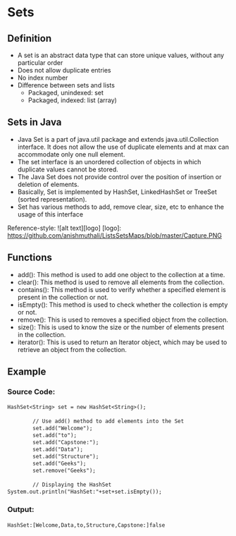 # Sets
## Definition
- A set is an abstract data type that can store unique values, without any particular order
- Does not allow duplicate entries
- No index number
- Difference between sets and lists
  - Packaged, unindexed: set
  - Packaged, indexed: list (array)

## Sets in Java
- Java Set is a part of java.util package and extends java.util.Collection interface. It does not allow the use of duplicate elements and at max can accommodate only one null element.
- The set interface is an unordered collection of objects in which duplicate values cannot be stored.
- The Java Set does not provide control over the position of insertion or deletion of elements.
- Basically, Set is implemented by HashSet, LinkedHashSet or TreeSet (sorted representation).
- Set has various methods to add, remove clear, size, etc to enhance the usage of this interface


Reference-style: 
![alt text][logo]
[logo]: https://github.com/anishmuthali/ListsSetsMaps/blob/master/Capture.PNG
## Functions
- add(): This method is used to add one object to the collection at a time.
- clear(): This method is used to remove all elements from the collection.
- contains(): This method is used to verify whether a specified element is present in the collection or not.
- isEmpty(): This method is used to check whether the collection is empty or not.
- remove(): This is used to removes a specified object from the collection.
- size(): This is used to know the size or the number of elements present in the collection.
- iterator(): This is used to return an Iterator object, which may be used to retrieve an object from the collection.

## Example
### Source Code:
```
HashSet<String> set = new HashSet<String>();
 
        // Use add() method to add elements into the Set
        set.add("Welcome");
        set.add("to");
        set.add("Capstone:");
        set.add("Data");
        set.add("Structure");
        set.add("Geeks");
        set.remove("Geeks");

        // Displaying the HashSet
System.out.println("HashSet:"+set+set.isEmpty());
```
### Output:
```
HashSet:[Welcome,Data,to,Structure,Capstone:]false
```

